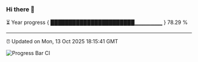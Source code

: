 ### Hi there 👋

⏳ Year progress { ███████████████████████▁▁▁▁▁▁▁ } 78.29 %

---

⏰ Updated on Mon, 13 Oct 2025 18:15:41 GMT

![Progress Bar CI](https://github.com/Shyam-Makwana/GitHub-Actions-Demo/workflows/Progress%20Bar%20CI/badge.svg)
